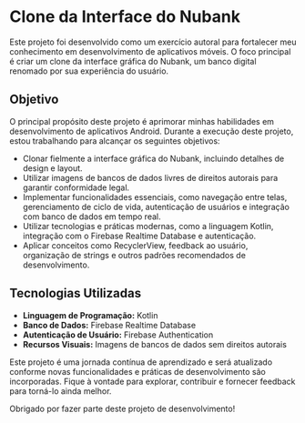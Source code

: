 # Clone da Interface do Nubank

Este projeto foi desenvolvido como um exercício autoral para fortalecer meu conhecimento em desenvolvimento de aplicativos móveis. O foco principal é criar um clone da interface gráfica do Nubank, um banco digital renomado por sua experiência do usuário. 

## Objetivo

O principal propósito deste projeto é aprimorar minhas habilidades em desenvolvimento de aplicativos Android. Durante a execução deste projeto, estou trabalhando para alcançar os seguintes objetivos:

- Clonar fielmente a interface gráfica do Nubank, incluindo detalhes de design e layout.
- Utilizar imagens de bancos de dados livres de direitos autorais para garantir conformidade legal.
- Implementar funcionalidades essenciais, como navegação entre telas, gerenciamento de ciclo de vida, autenticação de usuários e integração com banco de dados em tempo real.
- Utilizar tecnologias e práticas modernas, como a linguagem Kotlin, integração com o Firebase Realtime Database e autenticação.
- Aplicar conceitos como RecyclerView, feedback ao usuário, organização de strings e outros padrões recomendados de desenvolvimento.

## Tecnologias Utilizadas

- **Linguagem de Programação:** Kotlin
- **Banco de Dados:** Firebase Realtime Database
- **Autenticação de Usuário:** Firebase Authentication
- **Recursos Visuais:** Imagens de bancos de dados sem direitos autorais

Este projeto é uma jornada contínua de aprendizado e será atualizado conforme novas funcionalidades e práticas de desenvolvimento são incorporadas. Fique à vontade para explorar, contribuir e fornecer feedback para torná-lo ainda melhor.

Obrigado por fazer parte deste projeto de desenvolvimento!
